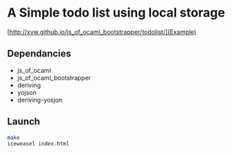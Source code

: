 # A Simple todo list using local storage
[http://xvw.github.io/js_of_ocaml_bootstrapper/todolist/](Example)

## Dependancies

-  js_of_ocaml
-  js_of_ocaml_bootstrapper
-  deriving
-  yojson
-  deriving-yosjon

## Launch

```bash
make
iceweasel index.html
```
